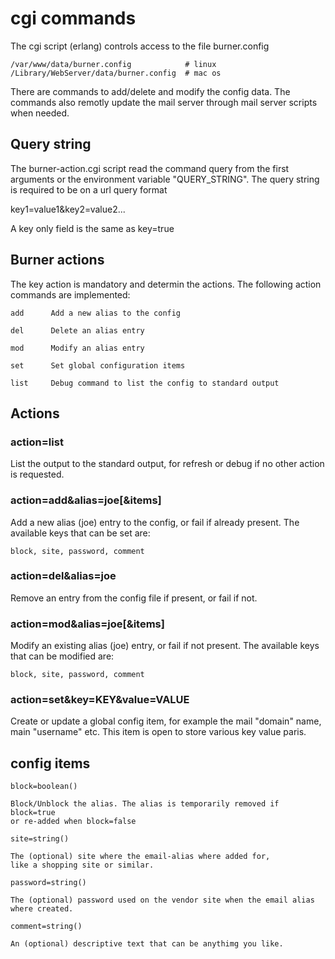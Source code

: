 # cgi commands

The cgi script (erlang) controls access to the file burner.config

    /var/www/data/burner.config            # linux
    /Library/WebServer/data/burner.config  # mac os

There are commands to add/delete and modify the config data. The
commands also remotly update the mail server through mail server scripts
when needed.

## Query string

The burner-action.cgi script read the command query from
the first arguments or the environment variable "QUERY_STRING". The query string
is required to be on a url query format

   key1=value1&key2=value2...

A key only field is the same as key=true


## Burner actions

The key action is mandatory and determin the actions. The following
action commands are implemented:

    add	     Add a new alias to the config

    del	     Delete an alias entry

    mod	     Modify an alias entry

    set	     Set global configuration items

    list     Debug command to list the config to standard output

## Actions

### action=list

List the output to the standard output, for refresh or debug if no
other action is requested.

### action=add&alias=joe[&items]

Add a new alias (joe) entry to the config, or fail if already present.
The available keys that can be set are:

    block, site, password, comment

### action=del&alias=joe

Remove an entry from the config file if present, or fail if not.


### action=mod&alias=joe[&items]

Modify an existing alias (joe) entry, or fail if not present.
The available keys that can be modified are:

    block, site, password, comment

### action=set&key=KEY&value=VALUE

Create or update a global config item, for example
the mail "domain" name, main "username" etc.
This item is open to store various key value paris.

## config items

    block=boolean()

	Block/Unblock the alias. The alias is temporarily removed if block=true
	or re-added when block=false

    site=string()

	The (optional) site where the email-alias where added for,
	like a shopping site or similar.

    password=string()

	The (optional) password used on the vendor site when the email alias
	where created.

    comment=string()

	An (optional) descriptive text that can be anythimg you like.
